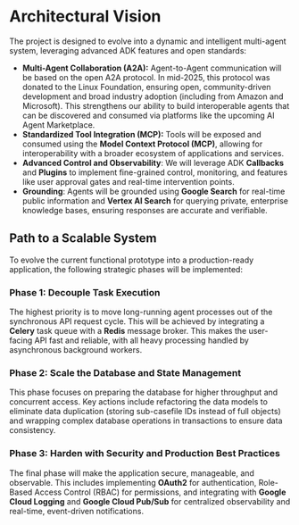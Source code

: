# Architectural Vision

The project is designed to evolve into a dynamic and intelligent multi-agent system, leveraging advanced ADK features and open standards:

*   **Multi-Agent Collaboration (A2A):** Agent-to-Agent communication will be based on the open A2A protocol. In mid-2025, this protocol was donated to the Linux Foundation, ensuring open, community-driven development and broad industry adoption (including from Amazon and Microsoft). This strengthens our ability to build interoperable agents that can be discovered and consumed via platforms like the upcoming AI Agent Marketplace. 
*   **Standardized Tool Integration (MCP):** Tools will be exposed and consumed using the **Model Context Protocol (MCP)**, allowing for interoperability with a broader ecosystem of applications and services.
*   **Advanced Control and Observability**: We will leverage ADK **Callbacks** and **Plugins** to implement fine-grained control, monitoring, and features like user approval gates and real-time intervention points.
*   **Grounding**: Agents will be grounded using **Google Search** for real-time public information and **Vertex AI Search** for querying private, enterprise knowledge bases, ensuring responses are accurate and verifiable.

## Path to a Scalable System

To evolve the current functional prototype into a production-ready application, the following strategic phases will be implemented:

### Phase 1: Decouple Task Execution

The highest priority is to move long-running agent processes out of the synchronous API request cycle. This will be achieved by integrating a **Celery** task queue with a **Redis** message broker. This makes the user-facing API fast and reliable, with all heavy processing handled by asynchronous background workers.

### Phase 2: Scale the Database and State Management

This phase focuses on preparing the database for higher throughput and concurrent access. Key actions include refactoring the data models to eliminate data duplication (storing sub-casefile IDs instead of full objects) and wrapping complex database operations in transactions to ensure data consistency.

### Phase 3: Harden with Security and Production Best Practices

The final phase will make the application secure, manageable, and observable. This includes implementing **OAuth2** for authentication, Role-Based Access Control (RBAC) for permissions, and integrating with **Google Cloud Logging** and **Google Cloud Pub/Sub** for centralized observability and real-time, event-driven notifications.
